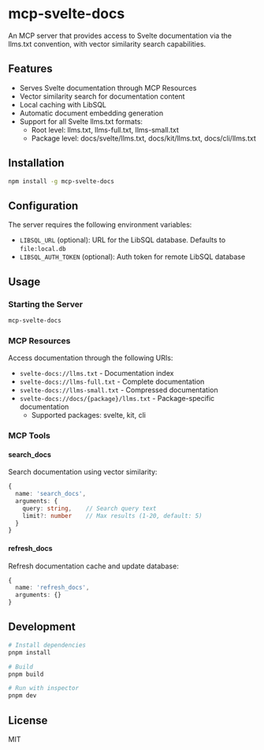 # mcp-svelte-docs

An MCP server that provides access to Svelte documentation via the
llms.txt convention, with vector similarity search capabilities.

## Features

- Serves Svelte documentation through MCP Resources
- Vector similarity search for documentation content
- Local caching with LibSQL
- Automatic document embedding generation
- Support for all Svelte llms.txt formats:
  - Root level: llms.txt, llms-full.txt, llms-small.txt
  - Package level: docs/svelte/llms.txt, docs/kit/llms.txt,
    docs/cli/llms.txt

## Installation

```bash
npm install -g mcp-svelte-docs
```

## Configuration

The server requires the following environment variables:

- `LIBSQL_URL` (optional): URL for the LibSQL database. Defaults to
  `file:local.db`
- `LIBSQL_AUTH_TOKEN` (optional): Auth token for remote LibSQL
  database

## Usage

### Starting the Server

```bash
mcp-svelte-docs
```

### MCP Resources

Access documentation through the following URIs:

- `svelte-docs://llms.txt` - Documentation index
- `svelte-docs://llms-full.txt` - Complete documentation
- `svelte-docs://llms-small.txt` - Compressed documentation
- `svelte-docs://docs/{package}/llms.txt` - Package-specific
  documentation
  - Supported packages: svelte, kit, cli

### MCP Tools

#### search_docs

Search documentation using vector similarity:

```typescript
{
  name: 'search_docs',
  arguments: {
    query: string,    // Search query text
    limit?: number    // Max results (1-20, default: 5)
  }
}
```

#### refresh_docs

Refresh documentation cache and update database:

```typescript
{
  name: 'refresh_docs',
  arguments: {}
}
```

## Development

```bash
# Install dependencies
pnpm install

# Build
pnpm build

# Run with inspector
pnpm dev
```

## License

MIT

